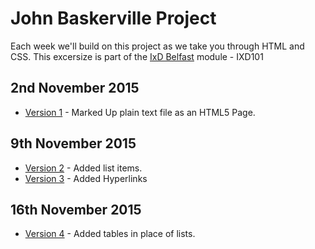 John Baskerville Project
========================

Each week we'll build on this project as we take you through HTML and CSS.  This excersize is part of the [IxD Belfast](http://ixdbelfast.org) module - IXD101

2nd November 2015
-----------------
+ [Version 1](https://NathanPatton.github.io/John-Baskerville/version-1.html) - Marked Up plain text file as an HTML5 Page.

9th November 2015
-----------------
+ [Version 2](https://NathanPatton.github.io/John-Baskerville/version-2.html) - Added list items.
+ [Version 3](https://NathanPatton.github.io/John-Baskerville/version-3.html) - Added Hyperlinks

16th November 2015
-----------------
+ [Version 4](https://NathanPatton.github.io/John-Baskerville/version-4.html) - Added tables in place of lists.
